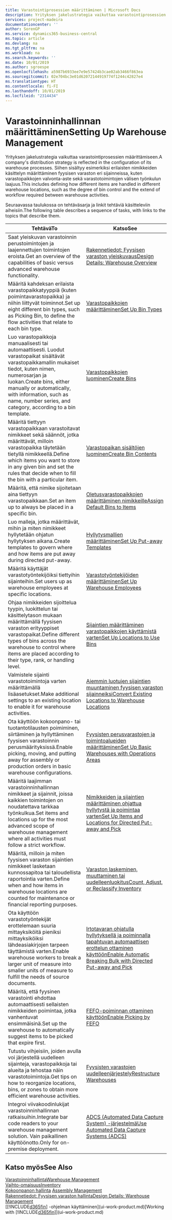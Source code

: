 ```yaml
---
title: Varastointiprosessien määrittäminen | Microsoft Docs
description: Yrityksen jakelustrategia vaikuttaa varastointiprosessien määrittämiseen. Siihen sisältyy esimerkiksi erilaisten nimikkeiden käsittelyn määrittäminen fyysisen varaston eri sijainneissa, kuten varastopaikkojen valvonta-aste sekä varastotoimintojen välisen työnkulun laajuus.
services: project-madeira
documentationcenter: ''
author: SorenGP
ms.service: dynamics365-business-central
ms.topic: article
ms.devlang: na
ms.tgt_pltfrm: na
ms.workload: na
ms.search.keywords: ''
ms.date: 10/01/2019
ms.author: sgroespe
ms.openlocfilehash: a5987b6933ee7e9e57424b3cae02ab3466f863ea
ms.sourcegitcommit: 02e704bc3e01d62072144919774f1244c42827e4
ms.translationtype: HT
ms.contentlocale: fi-FI
ms.lasthandoff: 10/01/2019
ms.locfileid: "2314434"
---
```

# <a name="setting-up-warehouse-management"></a><span data-ttu-id="db389-104">Varastoinninhallinnan määrittäminen</span><span class="sxs-lookup"><span data-stu-id="db389-104">Setting Up Warehouse Management</span></span>
<span data-ttu-id="db389-105">Yrityksen jakelustrategia vaikuttaa varastointiprosessien määrittämiseen.</span><span class="sxs-lookup"><span data-stu-id="db389-105">A company's distribution strategy is reflected in the configuration of its warehouse processes.</span></span> <span data-ttu-id="db389-106">Siihen sisältyy esimerkiksi erilaisten nimikkeiden käsittelyn määrittäminen fyysisen varaston eri sijainneissa, kuten varastopaikkojen valvonta-aste sekä varastotoimintojen välisen työnkulun laajuus.</span><span class="sxs-lookup"><span data-stu-id="db389-106">This includes defining how different items are handled in different warehouse locations, such as the degree of bin control and the extend of workflow required between warehouse activities.</span></span>  

 <span data-ttu-id="db389-107">Seuraavassa taulukossa on tehtäväsarja ja linkit tehtäviä käsitteleviin aiheisiin.</span><span class="sxs-lookup"><span data-stu-id="db389-107">The following table describes a sequence of tasks, with links to the topics that describe them.</span></span>   

|<span data-ttu-id="db389-108">**Tehtävä**</span><span class="sxs-lookup"><span data-stu-id="db389-108">**To**</span></span>|<span data-ttu-id="db389-109">**Katso**</span><span class="sxs-lookup"><span data-stu-id="db389-109">**See**</span></span>|  
|------------|-------------|  
|<span data-ttu-id="db389-110">Saat yleiskuvan varastoinnin perustoimintojen ja laajennettujen toimintojen eroista.</span><span class="sxs-lookup"><span data-stu-id="db389-110">Get an overview of the capabilities of basic versus advanced warehouse functionality.</span></span>|[<span data-ttu-id="db389-111">Rakennetiedot: Fyysisen varaston yleiskuvaus</span><span class="sxs-lookup"><span data-stu-id="db389-111">Design Details: Warehouse Overview</span></span>](design-details-warehouse-overview.md)|  
|<span data-ttu-id="db389-112">Määritä kahdeksan erilaista varastopaikkatyyppiä (kuten poimintavarastopaikka) ja niihin liittyvät toiminnot.</span><span class="sxs-lookup"><span data-stu-id="db389-112">Set up eight different bin types, such as Picking Bin, to define the flow activities that relate to each bin type.</span></span>|[<span data-ttu-id="db389-113">Varastopaikkojen määrittäminen</span><span class="sxs-lookup"><span data-stu-id="db389-113">Set Up Bin Types</span></span>](warehouse-how-to-set-up-bin-types.md)|  
|<span data-ttu-id="db389-114">Luo varastopaikkoja manuaalisesti tai automaattisesti. Luodut varastopaikat sisältävät varastopaikkamallin mukaiset tiedot, kuten nimen, numerosarjan ja luokan.</span><span class="sxs-lookup"><span data-stu-id="db389-114">Create bins, either manually or automatically, with information, such as name, number series, and category, according to a bin template.</span></span>|[<span data-ttu-id="db389-115">Varastopaikkojen luominen</span><span class="sxs-lookup"><span data-stu-id="db389-115">Create Bins</span></span>](warehouse-how-to-create-individual-bins.md)|  
|<span data-ttu-id="db389-116">Määritä tiettyyn varastopaikkaan varastoitavat nimikkeet sekä säännöt, jotka määrittävät, milloin varastopaikka täytetään tietyllä nimikkeellä.</span><span class="sxs-lookup"><span data-stu-id="db389-116">Define which items you want to store in any given bin and set the rules that decide when to fill the bin with a particular item.</span></span>|[<span data-ttu-id="db389-117">Varastopaikan sisältöjen luominen</span><span class="sxs-lookup"><span data-stu-id="db389-117">Create Bin Contents</span></span>](warehouse-how-to-set-up-bin-contents.md)|  
|<span data-ttu-id="db389-118">Määritä, että nimike sijoitetaan aina tiettyyn varastopaikkaan.</span><span class="sxs-lookup"><span data-stu-id="db389-118">Set an item up to always be placed in a specific bin.</span></span>|[<span data-ttu-id="db389-119">Oletusvarastopaikkojen määrittäminen nimikkeille</span><span class="sxs-lookup"><span data-stu-id="db389-119">Assign Default Bins to Items</span></span>](warehouse-how-to-assign-default-bins-to-items.md)|
|<span data-ttu-id="db389-120">Luo malleja, jotka määrittävät, mihin ja miten nimikkeet hyllytetään ohjatun hyllytyksen aikana.</span><span class="sxs-lookup"><span data-stu-id="db389-120">Create templates to govern where and how items are put away during directed put-away.</span></span>|[<span data-ttu-id="db389-121">Hyllytysmallien määrittäminen</span><span class="sxs-lookup"><span data-stu-id="db389-121">Set Up Put-away Templates</span></span>](warehouse-how-to-set-up-put-away-templates.md)|
|<span data-ttu-id="db389-122">Määritä käyttäjät varastotyöntekijöiksi tiettyihin sijainteihin.</span><span class="sxs-lookup"><span data-stu-id="db389-122">Set users up as warehouse employees at specific locations.</span></span>|[<span data-ttu-id="db389-123">Varastotyöntekijöiden määrittäminen</span><span class="sxs-lookup"><span data-stu-id="db389-123">Set Up Warehouse Employees</span></span>](warehouse-how-to-set-up-warehouse-employees.md)|
|<span data-ttu-id="db389-124">Ohjaa nimikkeiden sijoittelua tyypin, luokittelun tai käsittelytason mukaan määrittämällä fyysisen varaston erityyppiset varastopaikat.</span><span class="sxs-lookup"><span data-stu-id="db389-124">Define different types of bins across the warehouse to control where items are placed according to their type, rank, or handling level.</span></span>|[<span data-ttu-id="db389-125">Sijaintien määrittäminen varastopaikkojen käyttämistä varten</span><span class="sxs-lookup"><span data-stu-id="db389-125">Set Up Locations to Use Bins</span></span>](warehouse-how-to-set-up-locations-to-use-bins.md)|
|<span data-ttu-id="db389-126">Valmistele sijainti varastotoimintoja varten määrittämällä lisäasetukset.</span><span class="sxs-lookup"><span data-stu-id="db389-126">Make additional settings to an existing location to enable it for warehouse activities.</span></span>|[<span data-ttu-id="db389-127">Aiemmin luotujen sijaintien muuntaminen fyysisen varaston sijainneiksi</span><span class="sxs-lookup"><span data-stu-id="db389-127">Convert Existing Locations to Warehouse Locations</span></span>](warehouse-how-to-convert-existing-locations-to-warehouse-locations.md)|
|<span data-ttu-id="db389-128">Ota käyttöön kokoonpano- tai tuotantotilausten poimiminen, siirtäminen ja hyllyttäminen fyysisen varastoinnin perusmäärityksissä.</span><span class="sxs-lookup"><span data-stu-id="db389-128">Enable picking, moving, and putting away for assembly or production orders in basic warehouse configurations.</span></span>|[<span data-ttu-id="db389-129">Fyysisten perusvarastojen ja toimintoalueiden määrittäminen</span><span class="sxs-lookup"><span data-stu-id="db389-129">Set Up Basic Warehouses with Operations Areas</span></span>](warehouse-how-to-set-up-basic-warehouses-with-operations-areas.md)|  
|<span data-ttu-id="db389-130">Määritä laajimman varastoinninhallinnan nimikkeet ja sijainnit, joissa kaikkien toimintojen on noudatettava tarkkaa työnkulkua.</span><span class="sxs-lookup"><span data-stu-id="db389-130">Set items and locations up for the most advanced scope of warehouse management where all activities must follow a strict workflow.</span></span>|[<span data-ttu-id="db389-131">Nimikkeiden ja sijaintien määrittäminen ohjattua hyllytystä ja poimintaa varten</span><span class="sxs-lookup"><span data-stu-id="db389-131">Set Up Items and Locations for Directed Put-away and Pick</span></span>](warehouse-how-to-set-up-items-for-directed-put-away-and-pick.md)|  
|<span data-ttu-id="db389-132">Määritä, milloin ja miten fyysisen varaston sijaintien nimikkeet lasketaan kunnossapitoa tai taloudellista raportointia varten.</span><span class="sxs-lookup"><span data-stu-id="db389-132">Define when and how items in warehouse locations are counted for maintenance or financial reporting purposes.</span></span>|[<span data-ttu-id="db389-133">Varaston laskeminen, muuttaminen tai uudelleenluokitus</span><span class="sxs-lookup"><span data-stu-id="db389-133">Count, Adjust, or Reclassify Inventory</span></span>](inventory-how-count-adjust-reclassify.md)|
|<span data-ttu-id="db389-134">Ota käyttöön varastotyöntekijät erottelemaan suuria mittayksiköitä pieniksi mittayksiköiksi lähdeasiakirjojen tarpeen täyttämistä varten.</span><span class="sxs-lookup"><span data-stu-id="db389-134">Enable warehouse workers to break a larger unit of measure into smaller units of measure to fulfill the needs of source documents.</span></span>|[<span data-ttu-id="db389-135">Irtotavaran ohjatulla hyllytyksellä ja poiminnalla tapahtuvan automaattisen erottelun ottaminen käyttöön</span><span class="sxs-lookup"><span data-stu-id="db389-135">Enable Automatic Breaking Bulk with Directed Put-away and Pick</span></span>](warehouse-enable-automatic-breaking-bulk-with-directed-put-away-and-pick.md)|  
|<span data-ttu-id="db389-136">Määritä, että fyysinen varastointi ehdottaa automaattisesti sellaisten nimikkeiden poimintaa, jotka vanhentuvat ensimmäisinä.</span><span class="sxs-lookup"><span data-stu-id="db389-136">Set up the warehouse to automatically suggest items to be picked that expire first.</span></span>|[<span data-ttu-id="db389-137">FEFO-poiminnan ottaminen käyttöön</span><span class="sxs-lookup"><span data-stu-id="db389-137">Enable Picking by FEFO</span></span>](warehouse-picking-by-fefo.md)|
|<span data-ttu-id="db389-138">Tutustu vihjeisiin, joiden avulla voi järjestellä uudelleen sijainteja, varastopaikkoja tai alueita ja tehostaa näin varastotoimintoja.</span><span class="sxs-lookup"><span data-stu-id="db389-138">Get tips on how to reorganize locations, bins, or zones to obtain more efficient warehouse activities.</span></span>|[<span data-ttu-id="db389-139">Fyysisten varastojen uudelleenjärjestely</span><span class="sxs-lookup"><span data-stu-id="db389-139">Restructure Warehouses</span></span>](warehouse-how-to-restructure-warehouses.md)|
|<span data-ttu-id="db389-140">Integroi viivakoodinlukijat varastoinninhallinnan ratkaisuihin.</span><span class="sxs-lookup"><span data-stu-id="db389-140">Integrate bar code readers to your warehouse management solution.</span></span> <span data-ttu-id="db389-141">Vain paikallinen käyttöönotto.</span><span class="sxs-lookup"><span data-stu-id="db389-141">Only for on-premise deployment.</span></span>|[<span data-ttu-id="db389-142">ADCS (Automated Data Capture System) -järjestelmä</span><span class="sxs-lookup"><span data-stu-id="db389-142">Use Automated Data Capture Systems (ADCS)</span></span>](warehouse-use-automated-data-capture-systems-adcs.md)|

## <a name="see-also"></a><span data-ttu-id="db389-143">Katso myös</span><span class="sxs-lookup"><span data-stu-id="db389-143">See Also</span></span>  
[<span data-ttu-id="db389-144">Varastoinninhallinta</span><span class="sxs-lookup"><span data-stu-id="db389-144">Warehouse Management</span></span>](warehouse-manage-warehouse.md)  
[<span data-ttu-id="db389-145">Vaihto-omaisuus</span><span class="sxs-lookup"><span data-stu-id="db389-145">Inventory</span></span>](inventory-manage-inventory.md)  
<span data-ttu-id="db389-146">[Kokoonpanon hallinta](assembly-assemble-items.md)  </span><span class="sxs-lookup"><span data-stu-id="db389-146">[Assembly Management](assembly-assemble-items.md)  </span></span>  
[<span data-ttu-id="db389-147">Rakennetiedot: Fyysisen varaston hallinta</span><span class="sxs-lookup"><span data-stu-id="db389-147">Design Details: Warehouse Management</span></span>](design-details-warehouse-management.md)  
<span data-ttu-id="db389-148">[[!INCLUDE[d365fin](includes/d365fin_md.md)] -ohjelman käyttäminen](ui-work-product.md)</span><span class="sxs-lookup"><span data-stu-id="db389-148">[Working with [!INCLUDE[d365fin](includes/d365fin_md.md)]](ui-work-product.md)</span></span>

